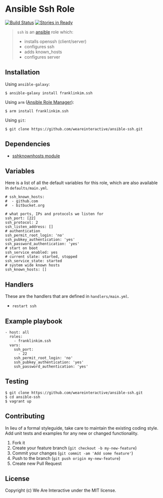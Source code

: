 # Ansible Ssh Role

[![Build Status](https://travis-ci.org/weareinteractive/ansible-ssh.png?branch=master)](https://travis-ci.org/weareinteractive/ansible-ssh)
[![Stories in Ready](https://badge.waffle.io/weareinteractive/ansible-ssh.svg?label=ready&title=Ready)](http://waffle.io/weareinteractive/ansible-ssh)

> `ssh` is an [ansible](http://www.ansible.com) role which: 
> 
> * installs openssh (client/server)
> * configures ssh
> * adds known_hosts
> * configures server

## Installation

Using `ansible-galaxy`:

```
$ ansible-galaxy install franklinkim.ssh
```

Using `arm` ([Ansible Role Manager](https://github.com/mirskytech/ansible-role-manager/)):

```
$ arm install franklinkim.ssh
```

Using `git`:

```
$ git clone https://github.com/weareinteractive/ansible-ssh.git
```

## Dependencies

* [sshknownhosts module](https://github.com/bfmartin/ansible-sshknownhosts)

## Variables

Here is a list of all the default variables for this role, which are also available in `defaults/main.yml`.

```
# ssh_known_hosts:
#  - github.com
#  - bitbucket.org

# what ports, IPs and protocols we listen for
ssh_port: [22]
ssh_protocol: 2
ssh_listen_address: []
# authentication
ssh_permit_root_login: 'no'
ssh_pubkey_authentication: 'yes'
ssh_password_authentication: 'yes'
# start on boot
ssh_service_enabled: yes
# current state: started, stopped
ssh_service_state: started
# system wide known hosts
ssh_known_hosts: []
```

## Handlers

These are the handlers that are defined in `handlers/main.yml`.

* `restart ssh` 

## Example playbook

```
- host: all
  roles: 
    - franklinkim.ssh
  vars:
    ssh_port:
      - 22
    ssh_permit_root_login: 'no'
    ssh_pubkey_authentication: 'yes'
    ssh_password_authentication: 'yes'

```

## Testing

```
$ git clone https://github.com/weareinteractive/ansible-ssh.git
$ cd ansible-ssh
$ vagrant up
```

## Contributing
In lieu of a formal styleguide, take care to maintain the existing coding style. Add unit tests and examples for any new or changed functionality.

1. Fork it
2. Create your feature branch (`git checkout -b my-new-feature`)
3. Commit your changes (`git commit -am 'Add some feature'`)
4. Push to the branch (`git push origin my-new-feature`)
5. Create new Pull Request

## License
Copyright (c) We Are Interactive under the MIT license.
